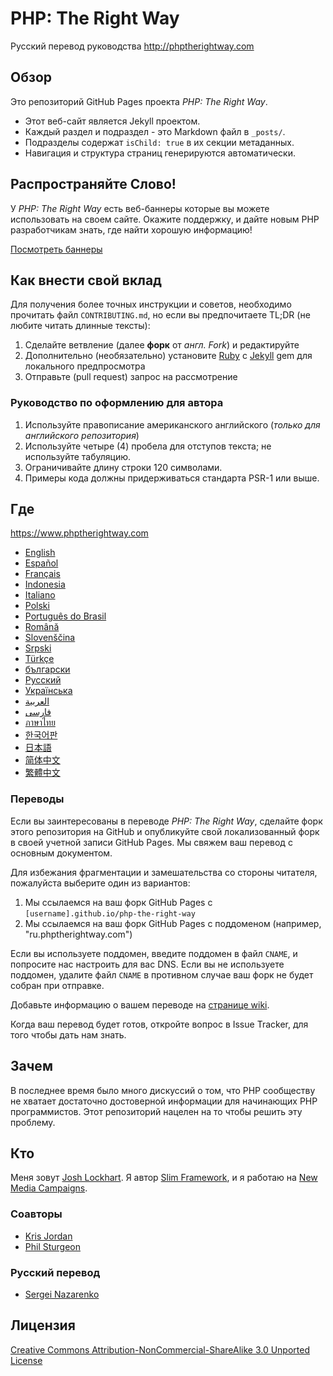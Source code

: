 # PHP: The Right Way

Русский перевод руководства <http://phptherightway.com>

## Обзор

Это репозиторий GitHub Pages проекта _PHP: The Right Way_.

* Этот веб-сайт является Jekyll проектом.
* Каждый раздел и подраздел - это Markdown файл в `_posts/`.
* Подразделы содержат `isChild: true` в их секции метаданных.
* Навигация и структура страниц генерируются автоматически.

## Распространяйте Слово&excl;

У _PHP: The Right Way_ есть веб-баннеры которые вы можете использовать на своем
сайте. Окажите поддержку, и дайте новым PHP разработчикам знать, где найти хорошую информацию!

[Посмотреть баннеры](https://www.phptherightway.com/banners.html)

## Как внести свой вклад

Для получения более точных инструкции и советов, необходимо прочитать файл
`CONTRIBUTING.md`, но если вы предпочитаете TL;DR (не любите читать длинные тексты):

1. Сделайте ветвление (далее **форк** от _англ. Fork_) и редактируйте
2. Дополнительно (необязательно) установите [Ruby](https://rvm.io/rvm/install/)
с [Jekyll](https://github.com/mojombo/jekyll/) gem для локального предпросмотра
3. Отправьте (pull request) запрос на рассмотрение

### Руководство по оформлению для автора

1. Используйте правописание американского английского (_только для английского репозитория_)
2. Используйте четыре (4) пробела для отступов текста; не используйте табуляцию.
3. Ограничивайте длину строки 120 символами.
4. Примеры кода должны придерживаться стандарта PSR-1 или выше.

## Где

<https://www.phptherightway.com>

* [English](https://www.phptherightway.com)
* [Español](https://phpdevenezuela.github.io/php-the-right-way)
* [Français](https://eilgin.github.io/php-the-right-way/)
* [Indonesia](https://id.phptherightway.com)
* [Italiano](https://it.phptherightway.com)
* [Polski](https://pl.phptherightway.com)
* [Português do Brasil](https://br.phptherightway.com)
* [Română](https://bgui.github.io/php-the-right-way/)
* [Slovenščina](https://sl.phptherightway.com)
* [Srpski](https://phpsrbija.github.io/php-the-right-way/)
* [Türkçe](https://hkulekci.github.io/php-the-right-way/)
* [български](https://bg.phptherightway.com)
* [Русский](https://nazares.github.io/php-the-right-way/)
* [Українська](https://iflista.github.io/php-the-right-way/)
* [العربية](https://adaroobi.github.io/php-the-right-way/)
* [فارسى](https://novid.github.io/php-the-right-way/)
* [ภาษาไทย](https://apzentral.github.io/php-the-right-way/)
* [한국어판](https://modernpug.github.io/php-the-right-way)
* [日本語](https://ja.phptherightway.com)
* [简体中文](https://laravel-china.github.io/php-the-right-way/)
* [繁體中文](https://laravel-taiwan.github.io/php-the-right-way)

### Переводы

Если вы заинтересованы в переводе _PHP: The Right Way_, сделайте форк этого репозитория на GitHub и опубликуйте свой локализованный форк в своей учетной записи GitHub Pages. Мы свяжем ваш перевод с основным документом.

Для избежания фрагментации и замешательства со стороны читателя, пожалуйста выберите один из вариантов:

1. Мы ссылаемся на ваш форк GitHub Pages c `[username].github.io/php-the-right-way`
2. Мы ссылаемся на ваш форк GitHub Pages с поддоменом (например, "ru.phptherightway.com")

Если вы используете поддомен, введите поддомен в файл `CNAME`, и попросите нас настроить для вас DNS. Если вы не используете поддомен, удалите файл `CNAME` в противном случае ваш форк не будет собран при отправке.

Добавьте информацию о вашем переводе на [странице wiki](https://github.com/codeguy/php-the-right-way/wiki/Translations).

Когда ваш перевод будет готов, откройте вопрос в Issue Tracker, для того чтобы дать нам знать.

## Зачем

В последнее время было много дискуссий о том, что PHP сообществу не хватает достаточно достоверной информации для начинающих PHP программистов. Этот репозиторий нацелен на то чтобы решить эту проблему.

## Кто

Меня зовут [Josh Lockhart](https://twitter.com/codeguy). Я автор [Slim Framework](https://www.slimframework.com/), и я работаю на [New Media Campaigns](https://www.newmediacampaigns.com/).

### Соавторы

* [Kris Jordan](https://krisjordan.com/)
* [Phil Sturgeon](https://phil.tech/)

### Русский перевод

* [Sergei Nazarenko](https://nazares.ru/)

## Лицензия

[Creative Commons Attribution-NonCommercial-ShareAlike 3.0 Unported License](https://creativecommons.org/licenses/by-nc-sa/3.0/)
